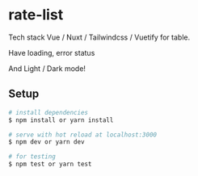 # rate-list

Tech stack Vue / Nuxt / Tailwindcss / Vuetify for table.

Have loading, error status

And Light / Dark mode!
## Setup

```bash
# install dependencies
$ npm install or yarn install

# serve with hot reload at localhost:3000
$ npm dev or yarn dev

# for testing
$ npm test or yarn test